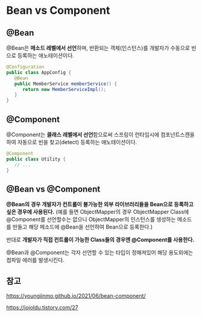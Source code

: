 # Bean vs Component


## @Bean
@Bean은 **메소드 레벨에서 선언**하며, 반환되는 객체(인스턴스)를 개발자가 수동으로 빈으로 등록하는 애노테이션이다.

```java
@Configuration
public class AppConfig {
   @Bean
   public MemberService memberService() {
      return new MemberServiceImpl();
   }
}
```

## @Component
@Component는 **클래스 레벨에서 선언**함으로써 스프링이 런타임시에 컴포넌트스캔을 하여 자동으로 빈을 찾고(detect) 등록하는 애노테이션이다.

```java
@Component
public class Utility {
   // ...
}
```

## @Bean vs @Component
**@Bean의 경우 개발자가 컨트롤이 불가능한 외부 라이브러리들을 Bean으로 등록하고 싶은 경우에 사용된다.**
(예를 들면 ObjectMapper의 경우 ObjectMapper Class에 @Component를 선언할수는 없으니 ObjectMapper의 인스턴스를 생성하는 메소드를 만들고 해당 메소드에 @Bean을 선언하여 Bean으로 등록한다.)

반대로 **개발자가 직접 컨트롤이 가능한 Class들의 경우엔 @Component를 사용한다.**

@Bean과 @Component는 각자 선언할 수 있는 타입이 정해져있어 해당 용도외에는 컴파일 에러를 발생시킨다.

## 참고
https://youngjinmo.github.io/2021/06/bean-component/

https://jojoldu.tistory.com/27

